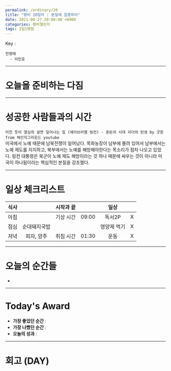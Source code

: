 ```yaml
---
permalink: /ordinary/20
title: "평비 20일차 : 본질에 집중하라"
date: 2021-08-27 20:00:00 +0900
categories: 평비챌린지
tags: 1일1평범
---  
```

Key : 
```
전쟁에
  - 이민호
```

---
# 오늘을 준비하는 다짐


---
# 성공한 사람들과의 시간
`미친 듯이 열심히 살면 일어나는 일 (에이브러햄 링컨) - 혼돈의 시대 리더의 탄생 by 굿윈 from 체인지그라운드 youtube`  
미국에서 노예 때문에 남북전쟁이 일어났다. 목화농장이 남부에 몰려 있어서 남부에서는 노예 제도를 지지하고, 북부에서는 노예를 해방해야한다는 목소리가 점차 나오고 있었다. 링컨 대통령은 북군이 노예 제도 해방이라는 것 하나 때문에 싸우는 것이 아니라 미국이 하나됨이라는 핵심적인 본질을 강조했다.


---
# 일상 체크리스트

| 식사 |  | 시작과 끝 |  | 일상 |  |
|:----:|:----:|:----:|:----:|:----:|:----:|
| 아침 |  | 기상 시간 | 09:00 | 독서2P | X |
| 점심 | 순대돼지국밥 |  |  | 영양제 먹기 | X |
| 저녁 | 피자, 양주 | 취침 시간 | 01:30 | 운동 | X |

---
# 오늘의 순간들
- 

---
# Today's Award
- **가장 좋았던 순간** : 
- **가장 나빴던 순간** : 
- **오늘의 성과** : 

---
# 회고 (DAY)
